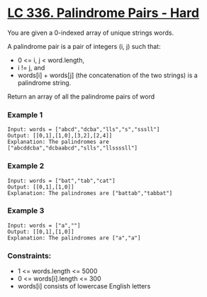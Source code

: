 # [LC 336. Palindrome Pairs - Hard](https://leetcode.com/problems/palindrome-pairs/description/)

You are given a 0-indexed array of unique strings words.

A palindrome pair is a pair of integers (i, j) such that:

- 0 <= i, j < word.length,
- i != j, and
- words[i] + words[j] (the concatenation of the two strings) is a palindrome string.  

Return an array of all the palindrome pairs of word

### Example 1

```
Input: words = ["abcd","dcba","lls","s","sssll"]
Output: [[0,1],[1,0],[3,2],[2,4]]
Explanation: The palindromes are ["abcddcba","dcbaabcd","slls","llssssll"]
```

### Example 2

```
Input: words = ["bat","tab","cat"]
Output: [[0,1],[1,0]]
Explanation: The palindromes are ["battab","tabbat"]
```

### Example 3

```
Input: words = ["a",""]
Output: [[0,1],[1,0]]
Explanation: The palindromes are ["a","a"]
```


### Constraints:

- 1 <= words.length <= 5000
- 0 <= words[i].length <= 300
- words[i] consists of lowercase English letters